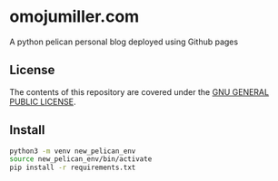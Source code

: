 # omojumiller.com

A python pelican personal blog deployed using Github pages

## License

The contents of this repository are covered under the [GNU GENERAL PUBLIC LICENSE](License.md).

## Install
```bash
python3 -m venv new_pelican_env
source new_pelican_env/bin/activate
pip install -r requirements.txt
```